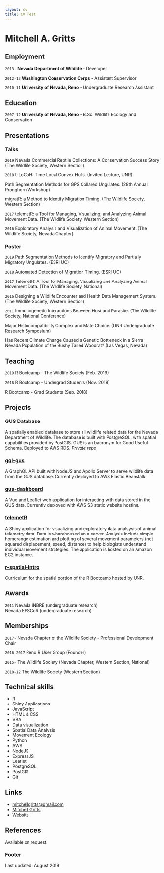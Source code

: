 ```yaml
---
layout: cv
title: CV Test
---
```

# Mitchell A. Gritts

## Employment

`2013-`
__Nevada Department of Wildlife__ - Developer

`2012-13`
__Washington Conservation Corps__ - Assistant Supervisor

`2010-11`
__University of Nevada, Reno__ - Undergraduate Research Assistant

## Education

`2007-12`
__University of Nevada, Reno__ - B.Sc. Wildlife Ecology and Conservation

## Presentations

### Talks

`2019`
Nevada Commercial Reptile Collections: A Conservation Success Story (The Wildlife Society, Western Section)

`2018`
t-LoCoH: Time Local Convex Hulls. (Invited Lecture, UNR)

Path Segmentation Methods for GPS Collared Ungulates. (28th Annual Pronghorn Workshop)

migratR: a Method to Identify Migration Timing. (The Wildlife Society, Western Section)

`2017`
telemetR: a Tool for Managing, Visualizing, and Analyzing Animal Movement Data. (The Wildlife Society, Western Section)

`2016`
Exploratory Analysis and Visualization of Animal Movement. (The Wildlife Society, Nevada Chapter)

### Poster
`2019`
Path Segmentation Methods to Identify Migratory and Partially Migratory Ungulates. (ESRI UC)

`2018`
Automated Detection of Migration Timing. (ESRI UC)

`2017`
TelemetR: A Tool for Managing, Visualizing and Analyzing Animal Movement Data. (The Wildlife Society, National)

`2016`
Designing a Wildlife Encounter and Health Data Management System. (The Wildlife Society, Western Section)

`2011`
Immunogenetic Interactions Between Host and Parasite. (The Wildlife Society, National Conference)

Major Histocompatibility Complex and Mate Choice. (UNR Undergraduate Research Symposium)

Has Recent Climate Change Caused a Genetic Bottleneck in a Sierra Nevada Population of the Bushy Tailed Woodrat? (Las Vegas, Nevada)

## Teaching

`2019`
R Bootcamp - The Wildlife Society (Feb. 2019) 

`2018`
R Bootcamp - Undergrad Students (Nov. 2018)

R Bootcamp - Grad Students (Sep. 2018)

## Projects

### GUS Database
A spatially enabled database to store all wildlife related data for the Nevada Department of Wildlife. The database is built with PostgreSQL, with spatial capabilities provided by PostGIS. GUS is an bacronym for Good Useful Schema. Deployed to AWS RDS. *Private repo*

### [gql-gus](https://github.com/kissmygritts/gql-gus)
A GraphQL API built with NodeJS and Apollo Server to serve wildlife data from the GUS database. Currently deployed to AWS Elastic Beanstalk.

### [gus-dashboard](https://github.com/kissmygritts/gus-dashboard)
A Vue and Leaflet web application for interacting with data stored in the GUS data. Currently deployed with AWS S3 static website hosting.

### [telemetR](https://github.com/kissmygritts/telemetR)
A Shiny application for visualizing and exploratory data analsysis of animal telemetry data. Data is wharehoused on a server. Analysis include simple homerange estimation and plotting of several movement parameters (net squared displacement, speed, distance) to help biologists understand individual movement strategies. The application is hosted on an Amazon EC2 instance.

### [r-spatial-intro](https://github.com/kissmygritts/r-spatial-intro)
Curriculum for the spatial portion of the R Bootcamp hosted by UNR. 

## Awards

`2011`
Nevada INBRE (undergraduate research)  
Nevada EPSCoR (undergraduate research)

## Memberships

`2017-`
Nevada Chapter of the Wildlife Society - Professional Development Chair

`2016-2017`
Reno R User Group (Founder)

`2015-`
The Wildlife Society (Nevada Chapter, Western Section, National)

`2010-12`
The Wildlife Society (Western Section)

## Technical skills

* R
* Shiny Applications
* JavaScript
* HTML & CSS
* VBA
* Data visualization
* Spatial Data Analysis
* Movement Ecology
* Python
* AWS
* NodeJS
* ExpressJS
* Leaflet
* PostgreSQL
* PostGIS
* Git

## Links

* <i class="fa fa-envelope"></i> <a href="mailto:mitchellgritts@gmail.com"> mitchellgritts@gmail.com</a><br />
* <i class="fa fa-github"></i> <a href="http://github.com/kissmygritts"> Mitchell Gritts</a><br />
* <i class="fa fa-user"></i> <a href="https://blog.mitchellgritts.com/"> Website</a><br />

## References

Available on request.

### Footer

Last updated: August 2019

